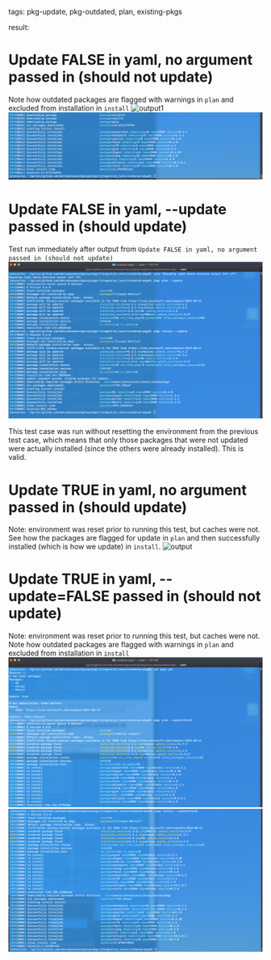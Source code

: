 tags: pkg-update, pkg-outdated, plan, existing-pkgs

result:

# Update FALSE in yaml, no argument passed in (should not update)
Note how outdated packages are flagged with warnings in `plan` and excluded from installation in `install`
![output1](ymlfalse1.png)
![output2](ymlfalse2.png)

# Update FALSE in yaml, --update passed in (should update)
Test run immediately after output from `Update FALSE in yaml, no argument passed in (should not update)`
![output](ymlfalseflagtrue.png)

This test case was run without resetting the environment from the previous test case, which means that only those packages that were not updated were actually installed (since the others were already installed). This is valid.

# Update TRUE in yaml, no argument passed in (should update)
Note: environment was reset prior to running this test, but caches were not. See how the packages are flagged for update in `plan` and then successfully installed (which is how we update) in `install`.
![output](ymltrue.png)

# Update TRUE in yaml, --update=FALSE passed in (should not update)
Note: environment was reset prior to running this test, but caches were not. Note how outdated packages are flagged with warnings in `plan` and excluded from installation in `install`
![output1](ymltrueflagfalse1.png)
![output2](ymltrueflagfalse2.png)
